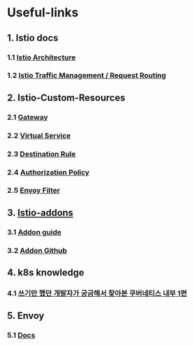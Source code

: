 # Useful-links

## 1. Istio docs
### 1.1 [Istio Architecture](https://istio.io/latest/docs/ops/deployment/architecture/)
### 1.2 [Istio Traffic Management / Request Routing](https://istio.io/latest/docs/tasks/traffic-management/request-routing/)

## 2. Istio-Custom-Resources
### 2.1 [Gateway](https://istio.io/latest/docs/reference/config/networking/gateway/)
### 2.2 [Virtual Service](https://istio.io/latest/docs/reference/config/networking/virtual-service/)
### 2.3 [Destination Rule](https://istio.io/latest/docs/reference/config/networking/destination-rule/)
### 2.4 [Authorization Policy](https://istio.io/latest/docs/reference/config/security/authorization-policy/)
### 2.5 [Envoy Filter](https://istio.io/latest/docs/reference/config/networking/envoy-filter/)

## 3. [Istio-addons](https://github.com/istio/istio/tree/master/samples/addons)
### 3.1 [Addon guide](https://bluehorn07.github.io/2024/02/02/install-istio-and-addons/#addon-%EC%84%A4%EC%B9%98-prometheus--kiali)
### 3.2 [Addon Github](https://github.com/istio/istio/tree/master/samples/addons)

## 4. k8s knowledge
### 4.1 [쓰기만 했던 개발자가 궁금해서 찾아본 쿠버네티스 내부 1편](https://tech.kakaopay.com/post/jack-k8s-internals-part-1/)

## 5. Envoy
### 5.1 [Docs](https://www.envoyproxy.io/)